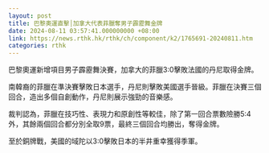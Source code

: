 ```yaml
---
layout: post
title: 巴黎奧運直擊│加拿大代表菲臘奪男子霹靂舞金牌
date: 2024-08-11 03:57:41.000000000 +08:00
link: https://news.rthk.hk/rthk/ch/component/k2/1765691-20240811.htm
categories: rthk
---
```


巴黎奧運新增項目男子霹靂舞決賽，加拿大的菲臘3:0擊敗法國的丹尼取得金牌。

南韓裔的菲臘在準決賽擊敗日本選手，丹尼則擊敗美國選手晉級。菲臘在決賽三個回合，造出多個自創動作，丹尼則展示強勁的音樂感。

裁判認為，菲臘在技巧性、表現力和原創性等較佳，除了第一回合票數險勝5:4外，其餘兩個回合都分別全取9票，最終三個回合均勝出，奪得金牌。

至於銅牌戰，美國的域陀以3:0擊敗日本的半井重幸獲得季軍。
